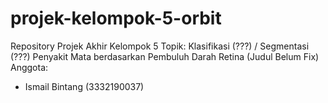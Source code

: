 # projek-kelompok-5-orbit
Repository Projek Akhir Kelompok 5
Topik: Klasifikasi (???) / Segmentasi (???) Penyakit Mata berdasarkan Pembuluh Darah Retina (Judul Belum Fix)
Anggota:
- Ismail Bintang (3332190037)
